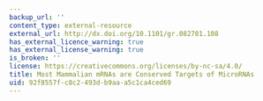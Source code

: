 ```yaml
---
backup_url: ''
content_type: external-resource
external_url: http://dx.doi.org/10.1101/gr.082701.108
has_external_licence_warning: true
has_external_license_warning: true
is_broken: ''
license: https://creativecommons.org/licenses/by-nc-sa/4.0/
title: Most Mammalian mRNAs are Conserved Targets of MicroRNAs
uid: 92f8557f-c8c2-493d-b9aa-a5c1ca4ced69
---
```

